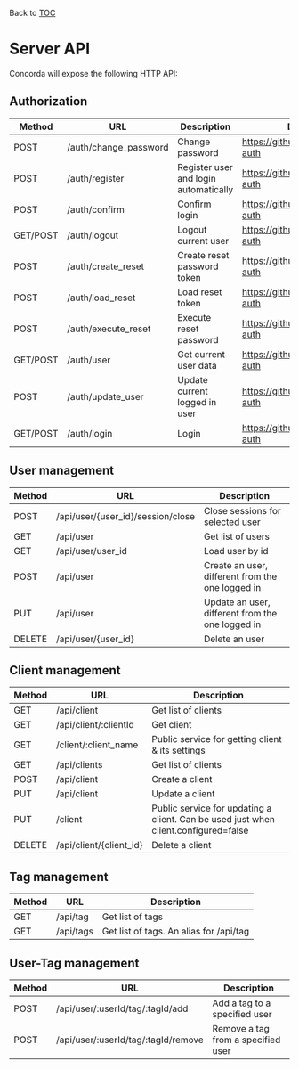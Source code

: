 Back to [TOC](./Readme.md)

# Server API

Concorda will expose the following HTTP API:

## Authorization

 Method   | URL                                  | Description                           | Documentation
 ---------|--------------------------------------|---------------------------------------|------------------------------------------
 POST     | /auth/change_password                | Change password                       | https://github.com/senecajs/seneca-auth
 POST     | /auth/register                       | Register user and login automatically | https://github.com/senecajs/seneca-auth
 POST     | /auth/confirm                        | Confirm login                         | https://github.com/senecajs/seneca-auth
 GET/POST | /auth/logout                         | Logout current user                   | https://github.com/senecajs/seneca-auth
 POST     | /auth/create_reset                   | Create reset password token           | https://github.com/senecajs/seneca-auth
 POST     | /auth/load_reset                     | Load reset token                      | https://github.com/senecajs/seneca-auth
 POST     | /auth/execute_reset                  | Execute reset password                | https://github.com/senecajs/seneca-auth
 GET/POST | /auth/user                           | Get current user data                 | https://github.com/senecajs/seneca-auth
 POST     | /auth/update_user                    | Update current logged in user         | https://github.com/senecajs/seneca-auth
 GET/POST | /auth/login                          | Login                                 | https://github.com/senecajs/seneca-auth


## User management

 Method   | URL                                | Description                          
 ---------|------------------------------------|--------------------------------------
 POST     | /api/user/{user_id}/session/close  | Close sessions for selected user
 GET      | /api/user                          | Get list of users
 GET      | /api/user/user_id                  | Load user by id
 POST     | /api/user                          | Create an user, different from the one logged in
 PUT      | /api/user                          | Update an user, different from the one logged in
 DELETE   | /api/user/{user_id}                | Delete an user

## Client management

 Method   | URL                                | Description                          
 ---------|------------------------------------|--------------------------------------
 GET      | /api/client                        | Get list of clients
 GET      | /api/client/:clientId              | Get client
 GET      | /client/:client_name               | Public service for getting client & its settings
 GET      | /api/clients                       | Get list of clients
 POST     | /api/client                        | Create a client
 PUT      | /api/client                        | Update a client
 PUT      | /client                            | Public service for updating a client. Can be used just when client.configured=false
 DELETE   | /api/client/{client_id}            | Delete a client


## Tag management

 Method   | URL                                | Description                          
 ---------|------------------------------------|--------------------------------------
 GET      | /api/tag                           | Get list of tags
 GET      | /api/tags                          | Get list of tags. An alias for /api/tag

## User-Tag management

 Method   | URL                                | Description                          
 ---------|------------------------------------|--------------------------------------
 POST     | /api/user/:userId/tag/:tagId/add   | Add a tag to a specified user
 POST     | /api/user/:userId/tag/:tagId/remove| Remove a tag from a specified user

